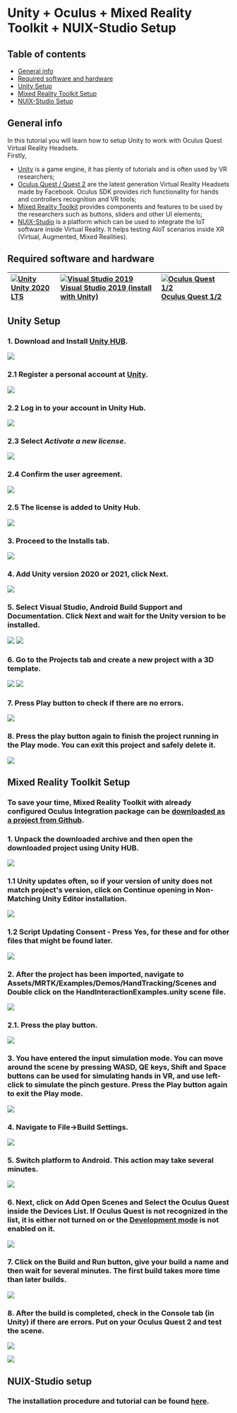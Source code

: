 # Unity + Oculus + Mixed Reality Toolkit + NUIX-Studio Setup

## Table of contents
* [General info](#general-info)
* [Required software and hardware](#required-software-and-hardware)
* [Unity Setup](#unity-setup)
* [Mixed Reality Toolkit Setup](#mixed-reality-toolkit-setup)
* [NUIX-Studio Setup](#nuix-studio-setup)


## General info
In this tutorial you will learn how to setup Unity to work with Oculus Quest Virtual Reality Headsets.\
Firstly,
* [Unity](https://unity.com) is a game engine, it has plenty of tutorials and is often used by VR researchers;
* [Oculus Quest / Quest 2](https://www.oculus.com) are the latest generation Virtual Reality Headsets made by Facebook. Oculus SDK provides rich functionality for hands and controllers recognition and VR tools;
* [Mixed Reality Toolkit](https://github.com/microsoft/MixedRealityToolkit-Unity) provides components and features to be used by the researchers such as buttons, sliders and other UI elements;
* [NUIX-Studio](https://github.com/VRSimulator/NUIX-Studio-APP) is a platform which can be used to integrate the IoT software inside Virtual Reality. It helps testing AIoT scenarios inside XR (Virtual, Augmented, Mixed Realities).

## Required software and hardware
| [![Unity](https://docs.microsoft.com/windows/mixed-reality/mrtk-unity/features/images/MRTK170802_Short_18.png)](https://unity3d.com/get-unity/download/archive) [Unity 2020 LTS](https://unity3d.com/get-unity/download/archive)| [![Visual Studio 2019](https://camo.githubusercontent.com/e5e43f29fcf61f4180ee4b52b1451bf35c0765e135b5bef1578c4abe320e62d3/68747470733a2f2f646f63732e6d6963726f736f66742e636f6d2f77696e646f77732f6d697865642d7265616c6974792f6d72746b2d756e6974792f66656174757265732f696d616765732f4d52544b3137303830325f53686f72745f31392e706e67)](http://dev.windows.com/downloads) [Visual Studio 2019 (install with Unity)](http://dev.windows.com/downloads)| [![Oculus Quest 1/2](https://docs.microsoft.com/windows/mixed-reality/mrtk-unity/features/images/MRTK170802_Short_20.png)](https://www.oculus.com/quest-2/) [Oculus Quest 1/2](https://www.oculus.com/quest-2/)|
| :--- | :--- | :--- |

## Unity Setup

### 1. Download and Install [Unity HUB](https://store.unity.com/download?ref=personal).
![](https://github.com/FedorIvachev/IoThingsLab-ReadmeFiles/blob/master/Tutorials/NUIX-Setup-Pictures/UNITY-Setup-2.png)

### 2.1 Register a personal account at [Unity](https://unity.com).
![](https://github.com/FedorIvachev/IoThingsLab-ReadmeFiles/blob/master/Tutorials/NUIX-Setup-Pictures/License-1.png)

### 2.2 Log in to your account in Unity Hub.
![](https://github.com/FedorIvachev/IoThingsLab-ReadmeFiles/blob/master/Tutorials/NUIX-Setup-Pictures/License-2.png)

### 2.3 Select *Activate a new license*.
![](https://github.com/FedorIvachev/IoThingsLab-ReadmeFiles/blob/master/Tutorials/NUIX-Setup-Pictures/License-3.png)

### 2.4 Confirm the user agreement.
![](https://github.com/FedorIvachev/IoThingsLab-ReadmeFiles/blob/master/Tutorials/NUIX-Setup-Pictures/License-4.png)

### 2.5 The license is added to Unity Hub.
![](https://github.com/FedorIvachev/IoThingsLab-ReadmeFiles/blob/master/Tutorials/NUIX-Setup-Pictures/License-5.png)

### 3. Proceed to the Installs tab.
![](https://github.com/FedorIvachev/IoThingsLab-ReadmeFiles/blob/master/Tutorials/NUIX-Setup-Pictures/UNITY-Setup-4.png)

### 4. Add Unity version 2020 or 2021, click Next.
![](https://github.com/FedorIvachev/IoThingsLab-ReadmeFiles/blob/master/Tutorials/NUIX-Setup-Pictures/UNITY-Setup-5.png)

### 5. Select Visual Studio, Android Build Support and Documentation. Click Next and wait for the Unity version to be installed.
![](https://github.com/FedorIvachev/IoThingsLab-ReadmeFiles/blob/master/Tutorials/NUIX-Setup-Pictures/UNITY-Setup-6.png)
![](https://github.com/FedorIvachev/IoThingsLab-ReadmeFiles/blob/master/Tutorials/NUIX-Setup-Pictures/UNITY-Setup-1.png)

### 6. Go to the Projects tab and create a new project with a 3D template.
![](https://github.com/FedorIvachev/IoThingsLab-ReadmeFiles/blob/master/Tutorials/NUIX-Setup-Pictures/UNITY-Setup-7.png)
![](https://github.com/FedorIvachev/IoThingsLab-ReadmeFiles/blob/master/Tutorials/NUIX-Setup-Pictures/UNITY-Setup-7-1.png)

### 7. Press Play button to check if there are no errors.
![](https://github.com/FedorIvachev/IoThingsLab-ReadmeFiles/blob/master/Tutorials/NUIX-Setup-Pictures/UNITY-Setup-8.png)

### 8. Press the play button again to finish the project running in the Play mode. You can exit this project and safely delete it.
![](https://github.com/FedorIvachev/IoThingsLab-ReadmeFiles/blob/master/Tutorials/NUIX-Setup-Pictures/UNITY-Setup-9.png)

## Mixed Reality Toolkit Setup

### To save your time, Mixed Reality Toolkit with already configured Oculus Integration package can be [downloaded as a project from Github](https://github.com/FedorIvachev/OculusMRTKUnityProject).

### 1. Unpack the downloaded archive and then open the downloaded project using Unity HUB. 
![](https://github.com/FedorIvachev/IoThingsLab-ReadmeFiles/blob/master/Tutorials/NUIX-Setup-Pictures/MRTK-Setup-1-1.png)

### 1.1 Unity updates often, so if your version of unity does not match project's version, click on Continue opening in Non-Matching Unity Editor installation. 
![](https://github.com/FedorIvachev/IoThingsLab-ReadmeFiles/blob/master/Tutorials/NUIX-Setup-Pictures/MRTK-Setup-1-2.png)

### 1.2 Script Updating Consent - Press Yes, for these and for other files that might be found later.
![](https://github.com/FedorIvachev/IoThingsLab-ReadmeFiles/blob/master/Tutorials/NUIX-Setup-Pictures/MRTK-Setup-1-3.png)

### 2. After the project has been imported, navigate to Assets/MRTK/Examples/Demos/HandTracking/Scenes and Double click on the HandInteractionExamples.unity scene file.
![](https://github.com/FedorIvachev/IoThingsLab-ReadmeFiles/blob/master/Tutorials/NUIX-Setup-Pictures/MRTK-Setup-11.png)

### 2.1. Press the play button. 
![](https://github.com/FedorIvachev/IoThingsLab-ReadmeFiles/blob/master/Tutorials/NUIX-Setup-Pictures/MRTK-Setup-12.png)

### 3. You have entered the input simulation mode. You can move around the scene by pressing WASD, QE keys, Shift and Space buttons can be used for simulating hands in VR, and use left-click to simulate the pinch gesture. Press the Play button again to exit the Play mode.
![](https://github.com/FedorIvachev/IoThingsLab-ReadmeFiles/blob/master/Tutorials/NUIX-Setup-Pictures/MRTK-Setup-13.png)

### 4. Navigate to File->Build Settings.
![](https://github.com/FedorIvachev/IoThingsLab-ReadmeFiles/blob/master/Tutorials/NUIX-Setup-Pictures/MRTK-Setup-14.png)

### 5. Switch platform to Android. This action may take several minutes.
![](https://github.com/FedorIvachev/IoThingsLab-ReadmeFiles/blob/master/Tutorials/NUIX-Setup-Pictures/MRTK-Setup-15.png)

### 6. Next, click on Add Open Scenes and Select the Oculus Quest inside the Devices List. If Oculus Quest is not recognized in the list, it is either not turned on or the [Development mode](https://developer.oculus.com/documentation/native/android/mobile-device-setup/) is not enabled on it.
![](https://github.com/FedorIvachev/IoThingsLab-ReadmeFiles/blob/master/Tutorials/NUIX-Setup-Pictures/MRTK-Setup-16.png)

### 7. Click on the Build and Run button, give your build a name and then wait for several minutes. The first build takes more time than later builds. 
![](https://github.com/FedorIvachev/IoThingsLab-ReadmeFiles/blob/master/Tutorials/NUIX-Setup-Pictures/MRTK-Setup-17.png)

### 8. After the build is completed, check in the Console tab (in Unity) if there are errors. Put on your Oculus Quest 2 and test the scene.
![](https://github.com/FedorIvachev/IoThingsLab-ReadmeFiles/blob/master/Tutorials/NUIX-Setup-Pictures/MRTK-Setup-18.png)

![](https://github.com/FedorIvachev/IoThingsLab-ReadmeFiles/blob/master/Tutorials/NUIX-Setup-Pictures/MRTK-Oculus-1.png)



## NUIX-Studio setup

### The installation procedure and tutorial can be found [here](https://github.com/FedorIvachev/IoThingsLab-ReadmeFiles/blob/master/Tutorials/NUIXTutorial.md).


